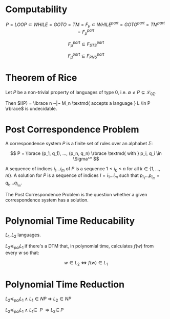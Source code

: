 # Computability

$$
P = LOOP \subset WHILE = GOTO = TM = F_\mu \subset WHILE^{part} = GOTO^{part} = TM^{part} = F_\mu^{part}
$$

$$
F_\mu^{part} \subseteq F^{part}_{STS}
$$

$$
F_\mu^{part} \subseteq F^{part}_{PNS}
$$


# Theorem of Rice

Let $P$ be a non-trivial property of languages of type $0$, i.e. $\emptyset \neq P \subsetneq \mathcal{L}_{0\Sigma}$.

Then $I(P) = \lbrace n ~|~ M_n \textmd{ accepts a language } L \in P \rbrace$ is undecidable.


# Post Correspondence Problem

A correspondence system $P$ is a finite set of rules over an alphabet $\Sigma$:

$$
P = \lbrace (p_1, q_1), ..., (p_n, q_n) \rbrace \textmd{ with } p_i, q_i \in \Sigma^*
$$

A sequence of indices $i_1 ... i_m$ of $P$ is a sequence $1 \leq i_k \leq n$ for all $k \in \lbrace 1, ..., m \rbrace$. A solution for $P$ is a sequence of indices $I = i_1 ... i_m$ such that $p_{i_1} ... p_{i_m} = q_{i_1} ... q_{i_m}$.

The Post Correspondence Problem is the question whether a given correspondence system has a solution.


# Polynomial Time Reducability

$L_1, L_2$ languages.

$L_2 \preceq_{pol} L_1$ if there's a DTM that, in polynomial time, calculates $f(w)$ from every $w$ so that:

$$
w \in L_2 ~\Leftrightarrow~ f(w) \in L_1
$$

# Polynomial Time Reduction

$L_2 \preceq_{pol} L_1 ~\wedge~ L_1 \in NP ~\Rightarrow~ L_2 \in NP$

$L_2 \preceq_{pol} L_1 ~\wedge~ L_1 \in ~~P~ ~\Rightarrow~ L_2 \in ~P$
